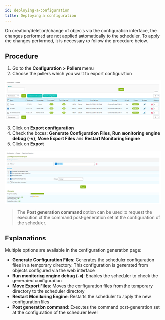 ```yaml
---
id: deploying-a-configuration
title: Deploying a configuration
---
```


On creation/deletion/change of objects via the configuration interface,
the changes performed are not applied automatically to the scheduler. To
apply the changes performed, it is necessary to follow the procedure
below.

## Procedure

1.  Go to the **Configuration \> Pollers** menu
2.  Choose the pollers which you want to export configuration

![image](../../assets/monitoring/monitoring-servers/monitoring-servers-list.png)

3.  Click on **Export configuration**
4.  Check the boxes: **Generate Configuration Files**, **Run monitoring
    engine debug (-v)**, **Move Export Files** and **Restart Monitoring
    Engine**
5.  Click on **Export**

![image](../../assets/monitoring/monitoring-servers/monitoring-servers-generate-configuration.png)

> The **Post generation command** option can be used to request the
> execution of the command post-generation set at the configuration of
> the scheduler.

## Explanations

Multiple options are available in the configuration generation page:

  - **Generate Configuration Files**: Generates the scheduler
    configuration files in a temporary directory. This configuration is
    generated from objects configured via the web interface
  - **Run monitoring engine debug (-v)**: Enables the scheduler to check
    the generated configuration
  - **Move Export Files**: Moves the configuration files from the
    temporary directory to the scheduler directory
  - **Restart Monitoring Engine**: Restarts the scheduler to apply the
    new configuration files
  - **Post generation command**: Executes the command post-generation
    set at the configuration of the scheduler level
